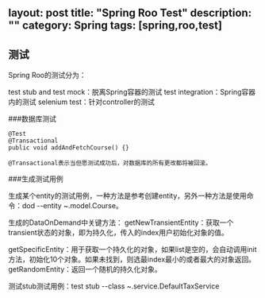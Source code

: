 layout: post
title: "Spring Roo Test"
description: ""
category: Spring
tags: [spring,roo,test]
---
## 测试

Spring Roo的测试分为：

test stub and test mock：脱离Spring容器的测试
test integration：Spring容器内的测试
selenium test：针对controller的测试

###数据库测试

	@Test
	@Transactional
	public void addAndFetchCourse() {}
	
	@Transactional表示当但愿测试成功后，对数据库的所有更改都将被回滚。

<!-- more -->	

###生成测试用例

生成某个entity的测试用例，一种方法是参考创建entity，另外一种方法是使用命令：dod --entity ~.model.Course。

生成的DataOnDemand中关键方法：
getNewTransientEntity：获取一个transient状态的对象，即为持久化，传入的index用户初始化对象的值。

getSpecificEntity：用于获取一个持久化的对象，如果list是空的，会自动调用init方法，初始化10个对象。如果未找到，则选最index最小的或者最大的对象返回。
getRandomEntity：返回一个随机的持久化对象。

测试stub测试用例：test stub --class ~.service.DefaultTaxService
